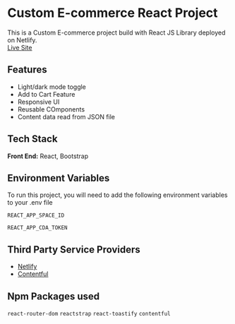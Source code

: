 # Custom E-commerce React Project

This is a Custom E-commerce project build with React JS Library deployed on Netlify.\
[Live Site](https://ecommerce-custom.netlify.app/)

## Features

- Light/dark mode toggle
- Add to Cart Feature
- Responsive UI
- Reusable COmponents
- Content data read from JSON file

## Tech Stack

**Front End:** React, Bootstrap

## Environment Variables

To run this project, you will need to add the following environment variables to your .env file

`REACT_APP_SPACE_ID`

`REACT_APP_CDA_TOKEN`

## Third Party Service Providers

- [Netlify](https://www.netlify.com/)
- [Contentful](https://www.contentful.com/)

## Npm Packages used

`react-router-dom` `reactstrap` `react-toastify` `contentful`
